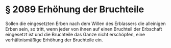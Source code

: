 # § 2089 Erhöhung der Bruchteile
Sollen die eingesetzten Erben nach dem Willen des Erblassers die alleinigen Erben sein, so tritt, wenn jeder von ihnen auf einen Bruchteil der Erbschaft eingesetzt ist und die Bruchteile das Ganze nicht erschöpfen, eine verhältnismäßige Erhöhung der Bruchteile ein.